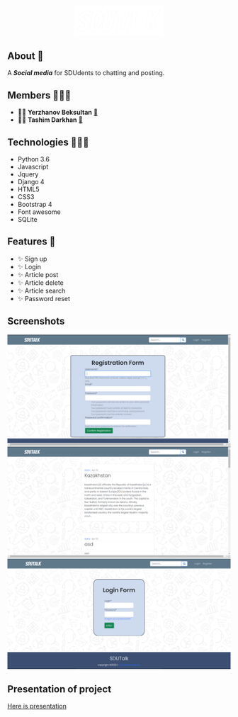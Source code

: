 <p align="center"> 
<img src="logo_sdutalk1.png" width="40%">
</p>

## About 🤔

A ___Social media___ for SDUdents to chatting and posting.

## Members 🙋🏻‍♂️

- 👨‍💻 __Yerzhanov Beksultan__ [:email:](mailto:200103513@stu.sdu.edu.kz)
- 👨‍💻 __Tashim Darkhan__ [:email:](mailto:200103208@stu.sdu.edu.kz)

## Technologies 👨🏻‍💻

- Python 3.6
- Javascript
- Jquery
- Django 4
- HTML5
- CSS3
- Bootstrap 4
- Font awesome
- SQLite

## Features :triangular_flag_on_post:

- ✨ Sign up
- ✨ Login
- ✨ Article post
- ✨ Article delete
- ✨ Article search
- ✨ Password reset

## Screenshots

![alt text](1.png)
![alt text](2.png)
![alt text](3.png)

## Presentation of project

[Here is presentation](https://www.canva.com/design/DAFBFeftcL4/OguLgCMQKMjpwBGXiTsfVQ/view?utm_content=DAFBFeftcL4&utm_campaign=designshare&utm_medium=link2&utm_source=sharebutton)
